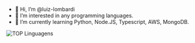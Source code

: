- 👋 Hi, I’m @luiz-lombardi
- 👀 I’m interested in any programming languages.
- 🌱 I’m currently learning Python, Node.JS, Typescript, AWS, MongoDB.

![TOP Linguagens](https://github-readme-stats.vercel.app/api/top-langs/?username=luiz-lombardi)

<!---
luiz-lombardi/luiz-lombardi is a ✨ special ✨ repository because its `README.md` (this file) appears on your GitHub profile.
You can click the Preview link to take a look at your changes...
--->
